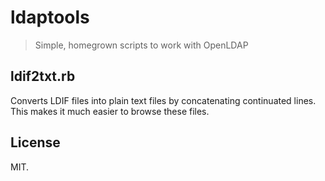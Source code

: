 # ldaptools
> Simple, homegrown scripts to work with OpenLDAP

## ldif2txt.rb
Converts LDIF files into plain text files by concatenating
continuated lines. This makes it much easier to browse these
files.

## License
MIT.
